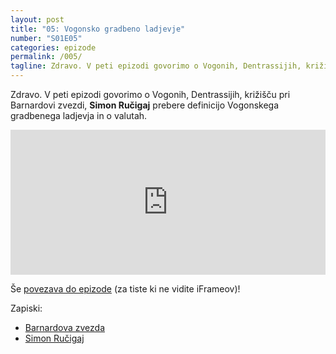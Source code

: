 ```yaml
---
layout: post
title: "05: Vogonsko gradbeno ladjevje"
number: "S01E05"
categories: epizode
permalink: /005/
tagline: Zdravo. V peti epizodi govorimo o Vogonih, Dentrassijih, križišču pri Barnardovi zvezdi, Simon Ručigaj prebere definicijo Vogonskega gradbenega ladjevja.
---
```


Zdravo. V peti epizodi govorimo o Vogonih, Dentrassijih, križišču pri Barnardovi zvezdi, **Simon Ručigaj** prebere definicijo Vogonskega gradbenega ladjevja in o valutah.  

<iframe src="https://open.spotify.com/embed-podcast/episode/6CL5pqrjCH3NHc82eFYf0N" width="100%" height="232" frameborder="0" allowtransparency="true" allow="encrypted-media"></iframe>

Še [povezava do epizode](https://podcasts.apple.com/si/podcast/005-vogonsko-gradbeno-ladjevje/id1514750013?i=1000480091016) (za tiste ki ne vidite iFrameov)!

Zapiski:
- [Barnardova zvezda](https://sl.wikipedia.org/wiki/Barnardova_zvezda)
- [Simon Ručigaj](https://twitter.com/symru/)